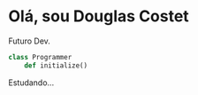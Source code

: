<h1> Olá, sou Douglas Costet </h1>

Futuro Dev.

```python
class Programmer
	def initialize() 
```

<p>Estudando...</p>
